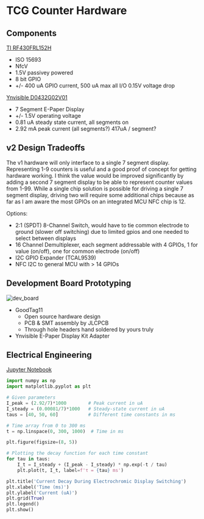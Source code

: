 # TCG Counter Hardware

## Components

[TI RF430FRL152H](https://www.ti.com/lit/ds/symlink/rf430frl152h.pdf?ts=1718074976833&ref_url=https%253A%252F%252Fwww.ti.com%252Fproduct%252FRF430FRL152H)
- ISO 15693
- NfcV
- 1.5V passivey powered
- 8 bit GPIO
- +/- 400 uA GPIO current, 500 uA max all I/O 0.15V voltage drop

[Ynvisible D0432G02V01](https://assets-global.website-files.com/5f7f21e12602d912658dce12/62207f04e89fc72369fa582a_D0432G02V01-V1.0.pdf)
- 7 Segment E-Paper Display
- +/- 1.5V operating voltage
- 0.81 uA steady state current, all segments on
- 2.92 mA peak current (all segments?) 417uA / segment?

## v2 Design Tradeoffs

The v1 hardware will only interface to a single 7 segment display. Representing 1-9 counters is useful and a good proof of concept for getting hardware working. I think the value would be improved significantly by adding a second 7 segment display to be able to represent counter values from 1-99. While a single chip solution is possible for driving a single 7 segment display, driving two will require some additional chips because as far as I am aware the most GPIOs on an integrated MCU NFC chip is 12. 

Options:
- 2:1 (SPDT) 8-Channel Switch, would have to tie common electrode to ground (slower off switching) due to limited gpios and one needed to select between displays
- 16 Channel Demultiplexer, each segment addressable with 4 GPIOs, 1 for value (on/off), one for common electrode (on/off)
- I2C GPIO Expander (TCAL9539)
- NFC I2C to general MCU with > 14 GPIOs

## Development Board Prototyping

![dev_board](https://github.com/user-attachments/assets/842c668a-7c41-4d38-ab9c-c0872c784d76)

- GoodTag11
  - Open source hardware design
  - PCB & SMT assembly by JLCPCB
  - Through hole headers hand soldered by yours truly
- Ynvisible E-Paper Display Kit Adapter

## Electrical Engineering

[Jupyter Notebook](display.ipynb)

```python
import numpy as np
import matplotlib.pyplot as plt

# Given parameters
I_peak = (2.92/7)*1000        # Peak current in uA
I_steady = (0.00081/7)*1000   # Steady-state current in uA
taus = [40, 50, 60]           # Different time constants in ms

# Time array from 0 to 300 ms
t = np.linspace(0, 300, 1000)  # Time in ms

plt.figure(figsize=(8, 5))

# Plotting the decay function for each time constant
for tau in taus:
    I_t = I_steady + (I_peak - I_steady) * np.exp(-t / tau)
    plt.plot(t, I_t, label=f'τ = {tau} ms')

plt.title('Current Decay During Electrochromic Display Switching')
plt.xlabel('Time (ms)')
plt.ylabel('Current (uA)')
plt.grid(True)
plt.legend()
plt.show()

```
